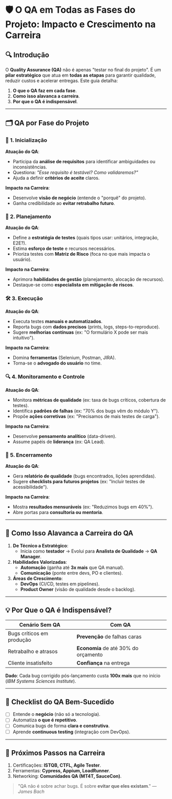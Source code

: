 # 🛡 **O QA em Todas as Fases do Projeto: Impacto e Crescimento na Carreira**  

## 🔍 **Introdução**  
O **Quality Assurance (QA)** não é apenas "testar no final do projeto". É um **pilar estratégico** que atua em **todas as etapas** para garantir qualidade, reduzir custos e acelerar entregas. Este guia detalha:  
1. **O que o QA faz em cada fase**.  
2. **Como isso alavanca a carreira**.  
3. **Por que o QA é indispensável**.  

---

## 🗂 **QA por Fase do Projeto**  

### 🚀 **1. Inicialização**  
**Atuação do QA**:  
- Participa da **análise de requisitos** para identificar ambiguidades ou inconsistências.  
- Questiona: *"Esse requisito é testável? Como validaremos?"*  
- Ajuda a definir **critérios de aceite** claros.  

**Impacto na Carreira**:  
- Desenvolve **visão de negócio** (entende o "porquê" do projeto).  
- Ganha credibilidade ao **evitar retrabalho futuro**.  

### 📅 **2. Planejamento**  
**Atuação do QA**:  
- Define a **estratégia de testes** (quais tipos usar: unitários, integração, E2E?).  
- Estima **esforço de teste** e recursos necessários.  
- Prioriza testes com **Matriz de Risco** (foca no que mais impacta o usuário).  

**Impacto na Carreira**:  
- Aprimora **habilidades de gestão** (planejamento, alocação de recursos).  
- Destaque-se como **especialista em mitigação de riscos**.  

### 🛠 **3. Execução**  
**Atuação do QA**:  
- Executa testes **manuais e automatizados**.  
- Reporta bugs com **dados precisos** (prints, logs, steps-to-reproduce).  
- Sugere **melhorias contínuas** (ex: "O formulário X pode ser mais intuitivo").  

**Impacto na Carreira**:  
- Domina **ferramentas** (Selenium, Postman, JIRA).  
- Torna-se o **advogado do usuário** no time.  

### 🔍 **4. Monitoramento e Controle**  
**Atuação do QA**:  
- Monitora **métricas de qualidade** (ex: taxa de bugs críticos, cobertura de testes).  
- Identifica **padrões de falhas** (ex: "70% dos bugs vêm do módulo Y").  
- Propõe **ações corretivas** (ex: "Precisamos de mais testes de carga").  

**Impacto na Carreira**:  
- Desenvolve **pensamento analítico** (data-driven).  
- Assume papéis de **liderança** (ex: QA Lead).  

### 🎯 **5. Encerramento**  
**Atuação do QA**:  
- Gera **relatório de qualidade** (bugs encontrados, lições aprendidas).  
- Sugere **checklists para futuros projetos** (ex: "Incluir testes de acessibilidade").  

**Impacto na Carreira**:  
- Mostra **resultados mensuráveis** (ex: "Reduzimos bugs em 40%").  
- Abre portas para **consultoria ou mentoria**.  

---

## 🚀 **Como Isso Alavanca a Carreira do QA**  
1. **De Técnico a Estratégico**:  
   - Inicia como **testador** → Evolui para **Analista de Qualidade** → **QA Manager**.  
2. **Habilidades Valorizadas**:  
   - **Automação** (ganha até **3x mais** que QA manual).  
   - **Comunicação** (ponte entre devs, PO e clientes).  
3. **Áreas de Crescimento**:  
   - **DevOps** (CI/CD, testes em pipelines).  
   - **Product Owner** (visão de qualidade desde o backlog).  

---

## 💡 **Por Que o QA é Indispensável?**  
| Cenário Sem QA | Com QA |  
|----------------|--------|  
| Bugs críticos em produção | **Prevenção** de falhas caras |  
| Retrabalho e atrasos | **Economia** de até 30% do orçamento |  
| Cliente insatisfeito | **Confiança** na entrega |  

**Dado**: Cada bug corrigido pós-lançamento custa **100x mais** que no início (*IBM Systems Sciences Institute*).  

---

## 📌 **Checklist do QA Bem-Sucedido**  
- [ ] Entende o **negócio** (não só a tecnologia).  
- [ ] Automatiza **o que é repetitivo**.  
- [ ] Comunica bugs de forma **clara e construtiva**.  
- [ ] Aprende **continuous testing** (integração com DevOps).  

---

## 🔗 **Próximos Passos na Carreira**  
1. Certificações: **ISTQB, CTFL, Agile Tester**.  
2. Ferramentas: **Cypress, Appium, LoadRunner**.  
3. Networking: **Comunidades QA (MT4T, SauceCon)**.  

> "QA não é sobre achar bugs. É sobre **evitar que eles existam**." — *James Bach*  
